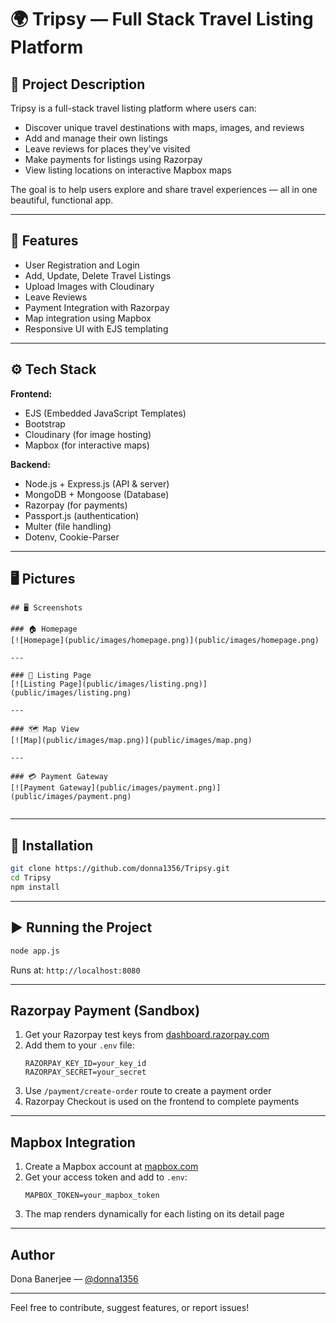 # 🌍 Tripsy — Full Stack Travel Listing Platform

## 📝 Project Description

Tripsy is a full-stack travel listing platform where users can:

- Discover unique travel destinations with maps, images, and reviews  
- Add and manage their own listings  
- Leave reviews for places they’ve visited  
- Make payments for listings using Razorpay  
- View listing locations on interactive Mapbox maps  

The goal is to help users explore and share travel experiences — all in one beautiful, functional app.

---

## 🔹 Features

- User Registration and Login  
- Add, Update, Delete Travel Listings  
- Upload Images with Cloudinary  
- Leave Reviews  
- Payment Integration with Razorpay  
- Map integration using Mapbox  
- Responsive UI with EJS templating

---

## ⚙ Tech Stack

**Frontend:**
- EJS (Embedded JavaScript Templates)
- Bootstrap
- Cloudinary (for image hosting)
- Mapbox (for interactive maps)

**Backend:**
- Node.js + Express.js (API & server)
- MongoDB + Mongoose (Database)
- Razorpay (for payments)
- Passport.js (authentication)
- Multer (file handling)
- Dotenv, Cookie-Parser

---

## 🖥️ Pictures

```
## 🖥️ Screenshots

### 🏠 Homepage
[![Homepage](public/images/homepage.png)](public/images/homepage.png)

---

### 📄 Listing Page
[![Listing Page](public/images/listing.png)](public/images/listing.png)

---

### 🗺️ Map View
[![Map](public/images/map.png)](public/images/map.png)

---

### 💳 Payment Gateway
[![Payment Gateway](public/images/payment.png)](public/images/payment.png)


```

---

## 🔹 Installation

```bash
git clone https://github.com/donna1356/Tripsy.git
cd Tripsy
npm install
```

---

## ▶️ Running the Project

```bash
node app.js
```

Runs at: `http://localhost:8080`

---

## Razorpay Payment (Sandbox)

1. Get your Razorpay test keys from [dashboard.razorpay.com](https://dashboard.razorpay.com/)
2. Add them to your `.env` file:
   ```
   RAZORPAY_KEY_ID=your_key_id
   RAZORPAY_SECRET=your_secret
   ```
3. Use `/payment/create-order` route to create a payment order
4. Razorpay Checkout is used on the frontend to complete payments

---

## Mapbox Integration

1. Create a Mapbox account at [mapbox.com](https://www.mapbox.com/)
2. Get your access token and add to `.env`:
   ```
   MAPBOX_TOKEN=your_mapbox_token
   ```
3. The map renders dynamically for each listing on its detail page

---

## Author

Dona Banerjee — [@donna1356](https://github.com/donna1356)

---

Feel free to contribute, suggest features, or report issues!
